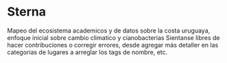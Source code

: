 # Sterna
Mapeo del ecosistema academicos y de datos sobre la costa uruguaya, enfoque inicial sobre cambio climatico y cianobacterias 
Sientanse libres de hacer contribuciones o corregir errores, desde agregar más detaller en las categorias de lugares 
a arreglar los tags de nombre, etc.
